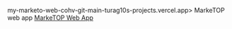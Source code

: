 my-marketo-web-cohv-git-main-turag10s-projects.vercel.app> MarkeTOP web app 
[MarkeTOP Web App](https://my-marketo-web-cohv-git-main-turag10s-projects.vercel.app)



